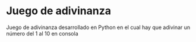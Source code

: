 # Juego de adivinanza
Juego de adivinanza desarrollado en Python en el cual hay que adivinar un número del 1 al 10 en consola
